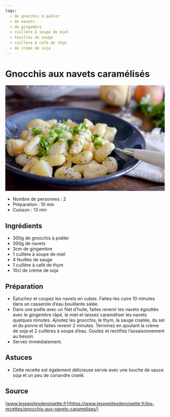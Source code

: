 ```yaml
---
tags:
  - de gnocchis à poêler
  - de navets
  - de gingembre
  - cuillère à soupe de miel
  - feuilles de sauge
  - cuillère à café de thym
  - de crème de soja
---
```


# Gnocchis aux navets caramélisés

![Image d'illustration](./images/gnocchis_aux_navets_caramelises.jpg)

- Nombre de personnes : 2
- Préparation : 10 min
- Cuisson : 13 min

## Ingrédients

- 300g de gnocchis à poêler
- 300g de navets
- 3cm de gingembre
- 1 cuillère à soupe de miel
- 4 feuilles de sauge
- 1 cuillère à café de thym
- 10cl de crème de soja

## Préparation

- Épluchez et coupez les navets en cubes. Faites-les cuire 10 minutes dans un casserole d’eau bouillante salée.
- Dans une poêle avec un filet d’huile, faites revenir les navets égouttés avec le gingembre râpé, le miel et laissez caraméliser les navets quelques minutes. Ajoutez les gnocchis, le thym, la sauge ciselée, du sel et du poivre et faites revenir 2 minutes. Terminez en ajoutant la crème de soja et 2 cuillères à soupe d’eau. Goutez et rectifiez l’assaisonnement au besoin.
- Servez immédiatement.

## Astuces

- Cette recette est également délicieuse servie avec une touche de sauce soja et un peu de coriandre ciselé.

## Source

[www.lespepitesdenoisette.fr](https://www.lespepitesdenoisette.fr/les-recettes/gnocchis-aux-navets-caramelises/)
